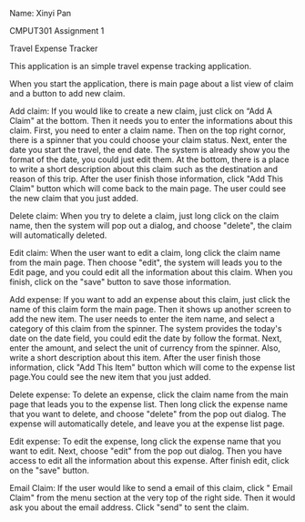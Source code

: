 Name: Xinyi Pan

CMPUT301 Assignment 1

Travel Expense Tracker

This application is an simple travel expense tracking application.

When you start the application, there is main page about a list view of claim and a button to add new claim. 

Add claim:
  If you would like to create a new claim, just click on “Add A Claim" at the bottom. Then it needs you to enter the informations about this claim. First, you need to enter a claim name. Then on the top right cornor, there is a spinner that you could choose your claim status. Next, enter the date you start the travel, the end date. The system is already show you the format of the date, you could just edit them. At the bottom, there is a place to write a short description about this claim such as the destination and reason of this trip.
  After the user finish those information, click "Add This Claim" button which will come back to the main page. The user could see the new claim that you just added.
  
Delete claim:
  When you try to delete a claim, just long click on the claim name, then the system will pop out a dialog, and choose "delete", the claim will automatically deleted.
  
Edit claim:
  When the user want to edit a claim, long click the claim name from the main page. Then choose "edit", the system will leads you to the Edit page, and you could edit all the information about this claim. When you finish, click on the "save" button to save those information.


Add expense:
  If you want to add an expense about this claim, just click the name of this claim form the main page. Then it shows up another screen to add the new item. The user needs to enter the item name, and select a category of this claim from the spinner. The system provides the today's date on the date field, you could edit the date by follow the format. Next, enter the amount, and select the unit of currency from the spinner. Also, write a short description about this item. 
  After the user finish those information, click "Add This Item" button which will come to the expense list page.You could see the new item that you just added.
  
Delete expense:
  To delete an expense, click the claim name from the main page that leads you to the expense list. Then long click the expense name that you want to delete, and choose "delete" from the pop out dialog. The expense will automatically detele, and leave you at the expense list page.
  
Edit expense:
  To edit the expense, long click the expense name that you want to edit. Next, choose "edit" from the pop out dialog. Then you have access to edit all the information about this expense. After finish edit, click on the "save" button.
  
Email Claim:
  If the user would like to send a email of this claim, click " Email Claim" from the menu section at the very top of the right side. Then it would ask you about the email address. Click "send" to sent the claim.
  

  
